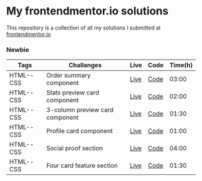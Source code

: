 # My frontendmentor.io solutions

This repository is a collection of all my solutions I submitted at [frontendmentor.io ](https://www.frontendmentor.io/)

### Newbie

| Tags      | Challanges                      | Live                                                                      | Code                         | Time(h) |
| --------- | ------------------------------- | ------------------------------------------------------------------------- | ---------------------------- | ------- |
| HTML--CSS | Order summary component         | [Live](https://order-summary-component-main-dumitru.netlify.app/)         | [Code](https://git.io/JPaDf) | 03:00   |
| HTML--CSS | Stats preview card component    | [Live](https://stats-preview-card-component-main-dumitru.netlify.app/)    | [Code](https://git.io/JPaDF) | 02:00   |
| HTML--CSS | 3-column preview card component | [Live](https://3-column-preview-card-component-main-dumitru.netlify.app/) | [Code](https://git.io/JPiHp) | 01:30   |
| HTML--CSS | Profile card component          | [Live](https://profile-card-component-main-dumitru.netlify.app/)          | [Code](https://git.io/JPPNn) | 01:00   |
| HTML--CSS | Social proof section            | [Live](https://social-proof-section-master-dumitru.netlify.app/)          | [Code](https://git.io/JPdch) | 04:00   |
| HTML--CSS | Four card feature section       | [Live](https://four-card-feature-section-master-dumitru.netlify.app/)     | [Code](https://git.io/JPxtU) | 01:30   |
